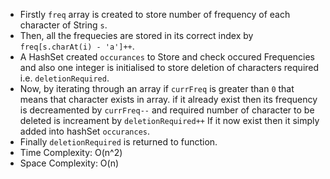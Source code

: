 * Firstly `freq` array is created to store number of frequency of each character of String `s`.
​
* Then, all the frequecies are stored in its correct index by `freq[s.charAt(i) - 'a']++`.
​
* A HashSet created `occurances` to Store and check occured Frequencies and also one integer is initialised to store deletion of characters required i.e. `deletionRequired`.
​
* Now, by iterating through an array if `currFreq` is greater than `0` that means that character exists in array. if it already exist then its frequency is decreamented by `currFreq--` and required number of character to be deleted is increament by `deletionRequired++`
If it now exist then it simply added into hashSet `occurances`.
​
* Finally `deletionRequired` is returned to function.
​
* Time Complexity: O(n^2)
​
* Space Complexity: O(n)
